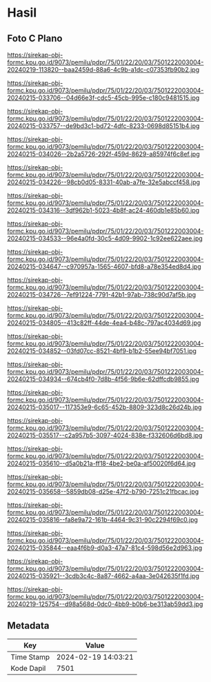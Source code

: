 # Hasil

## Foto C Plano

https://sirekap-obj-formc.kpu.go.id/9073/pemilu/pdpr/75/01/22/20/03/7501222003004-20240219-113820--baa2459d-88a6-4c9b-a1dc-c07353fb90b2.jpg

https://sirekap-obj-formc.kpu.go.id/9073/pemilu/pdpr/75/01/22/20/03/7501222003004-20240215-033706--04d66e3f-cdc5-45cb-995e-c180c9481515.jpg

https://sirekap-obj-formc.kpu.go.id/9073/pemilu/pdpr/75/01/22/20/03/7501222003004-20240215-033757--de9bd3c1-bd72-4dfc-8233-0698d85151b4.jpg

https://sirekap-obj-formc.kpu.go.id/9073/pemilu/pdpr/75/01/22/20/03/7501222003004-20240215-034026--2b2a5726-292f-459d-8629-a85974f6c8ef.jpg

https://sirekap-obj-formc.kpu.go.id/9073/pemilu/pdpr/75/01/22/20/03/7501222003004-20240215-034226--98cb0d05-8331-40ab-a7fe-32e5abccf458.jpg

https://sirekap-obj-formc.kpu.go.id/9073/pemilu/pdpr/75/01/22/20/03/7501222003004-20240215-034316--3df962b1-5023-4b8f-ac24-460db1e85b60.jpg

https://sirekap-obj-formc.kpu.go.id/9073/pemilu/pdpr/75/01/22/20/03/7501222003004-20240215-034533--96e4a0fd-30c5-4d09-9902-1c92ee622aee.jpg

https://sirekap-obj-formc.kpu.go.id/9073/pemilu/pdpr/75/01/22/20/03/7501222003004-20240215-034647--c970957a-1565-4607-bfd8-a78e354ed8d4.jpg

https://sirekap-obj-formc.kpu.go.id/9073/pemilu/pdpr/75/01/22/20/03/7501222003004-20240215-034726--7ef91224-7791-42b1-97ab-738c90d7af5b.jpg

https://sirekap-obj-formc.kpu.go.id/9073/pemilu/pdpr/75/01/22/20/03/7501222003004-20240215-034805--413c82ff-44de-4ea4-b48c-797ac4034d69.jpg

https://sirekap-obj-formc.kpu.go.id/9073/pemilu/pdpr/75/01/22/20/03/7501222003004-20240215-034852--03fd07cc-8521-4bf9-b1b2-55ee94bf7051.jpg

https://sirekap-obj-formc.kpu.go.id/9073/pemilu/pdpr/75/01/22/20/03/7501222003004-20240215-034934--674cb4f0-7d8b-4f56-9b6e-62dffcdb9855.jpg

https://sirekap-obj-formc.kpu.go.id/9073/pemilu/pdpr/75/01/22/20/03/7501222003004-20240215-035017--117353e9-6c65-452b-8809-323d8c26d24b.jpg

https://sirekap-obj-formc.kpu.go.id/9073/pemilu/pdpr/75/01/22/20/03/7501222003004-20240215-035517--c2a957b5-3097-4024-838e-f332606d6bd8.jpg

https://sirekap-obj-formc.kpu.go.id/9073/pemilu/pdpr/75/01/22/20/03/7501222003004-20240215-035610--d5a0b21a-ff18-4be2-be0a-af50020f6d64.jpg

https://sirekap-obj-formc.kpu.go.id/9073/pemilu/pdpr/75/01/22/20/03/7501222003004-20240215-035658--5859db08-d25e-47f2-b790-7251c21fbcac.jpg

https://sirekap-obj-formc.kpu.go.id/9073/pemilu/pdpr/75/01/22/20/03/7501222003004-20240215-035816--fa8e9a72-161b-4464-9c31-90c2294f69c0.jpg

https://sirekap-obj-formc.kpu.go.id/9073/pemilu/pdpr/75/01/22/20/03/7501222003004-20240215-035844--eaa4f6b9-d0a3-47a7-81c4-598d56e2d963.jpg

https://sirekap-obj-formc.kpu.go.id/9073/pemilu/pdpr/75/01/22/20/03/7501222003004-20240215-035921--3cdb3c4c-8a87-4662-a4aa-3e042635f1fd.jpg

https://sirekap-obj-formc.kpu.go.id/9073/pemilu/pdpr/75/01/22/20/03/7501222003004-20240219-125754--d98a568d-0dc0-4bb9-b0b6-be313ab59dd3.jpg


## Metadata

| Key        | Value               |
| ---------- | ------------------- |
| Time Stamp | 2024-02-19 14:03:21 |
| Kode Dapil | 7501                |



